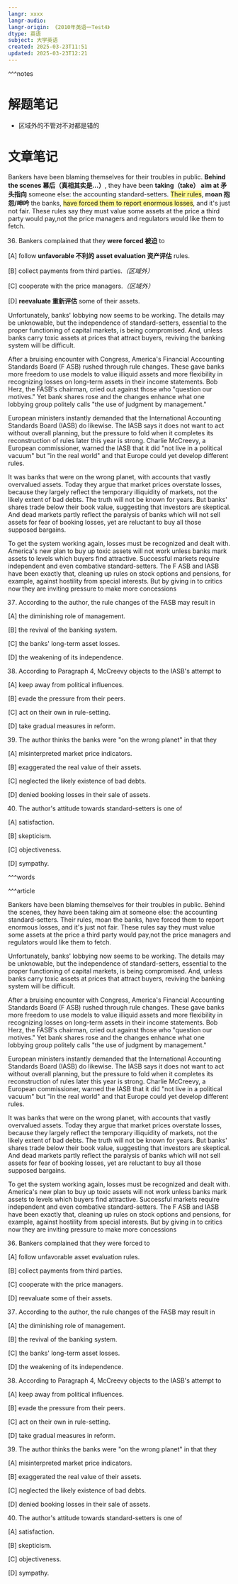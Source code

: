 ```yaml
---
langr: xxxx
langr-audio: 
langr-origin: 《2010年英语一Test4》
dtype: 英语
subject: 大学英语
created: 2025-03-23T11:51
updated: 2025-03-23T12:21
---
```

^^^notes
# 解题笔记
- 区域外的不管对不对都是错的
# 文章笔记
Bankers have been blaming themselves for their troubles in public. **Behind the scenes 幕后（真相其实是...）**, they have been **taking（take） aim at 矛头指向** someone else: the accounting standard-setters. <span style="background:#fff88f">Their rules</span>, **moan 抱怨/呻吟** the banks, <span style="background:#fff88f">have forced them to report enormous losses</span>, and it's just not fair. These rules say they must value some assets at the price a third party would pay,not the price managers and regulators would like them to fetch.

36. Bankers complained that they **were forced 被迫** to

[A] follow **unfavorable 不利的** **asset evaluation 资产评估** rules.

[B] collect payments from third parties.*（区域外）*

[C] cooperate with the price managers.*（区域外）*

[D] **reevaluate 重新评估** some of their assets.

Unfortunately, banks' lobbying now seems to be working. The details may be unknowable, but the independence of standard-setters, essential to the proper functioning of capital markets, is being compromised. And, unless banks carry toxic assets at prices that attract buyers, reviving the banking system will be difficult.

After a bruising encounter with Congress, America's Financial Accounting Standards Board (F ASB) rushed through rule changes. These gave banks more freedom to use models to value illiquid assets and more flexibility in recognizing losses on long-term assets in their income statements. Bob Herz, the FASB's chairman, cried out against those who "question our motives." Yet bank shares rose and the changes enhance what one lobbying group politely calls "the use of judgment by management."

European ministers instantly demanded that the International Accounting Standards Board (IASB) do likewise. The IASB says it does not want to act without overall planning, but the pressure to fold when it completes its reconstruction of rules later this year is strong. Charlie McCreevy, a European commissioner, warned the IASB that it did "not live in a political vacuum" but "in the real world" and that Europe could yet develop different rules.

It was banks that were on the wrong planet, with accounts that vastly overvalued assets. Today they argue that market prices overstate losses, because they largely reflect the temporary illiquidity of markets, not the likely extent of bad debts. The truth will not be known for years. But banks' shares trade below their book value, suggesting that investors are skeptical. And dead markets partly reflect the paralysis of banks which will not sell assets for fear of booking losses, yet are reluctant to buy all those supposed bargains.

To get the system working again, losses must be recognized and dealt with. America's new plan to buy up toxic assets will not work unless banks mark assets to levels which buyers find attractive. Successful markets require independent and even combative standard-setters. The F ASB and IASB have been exactly that, cleaning up rules on stock options and pensions, for example, against hostility from special interests. But by giving in to critics now they are inviting pressure to make more concessions

37. According to the author, the rule changes of the FASB may result in

[A] the diminishing role of management.

[B] the revival of the banking system.

[C] the banks' long-term asset losses.

[D] the weakening of its independence.

38. According to Paragraph 4, McCreevy objects to the IASB's attempt to

[A] keep away from political influences.

[B] evade the pressure from their peers.

[C] act on their own in rule-setting.

[D] take gradual measures in reform.

39. The author thinks the banks were "on the wrong planet" in that they

[A] misinterpreted market price indicators.

[B] exaggerated the real value of their assets.

[C] neglected the likely existence of bad debts.

[D] denied booking losses in their sale of assets.

40. The author's attitude towards standard-setters is one of

[A] satisfaction.

[B] skepticism.

[C] objectiveness.

[D] sympathy.

^^^words

^^^article

Bankers have been blaming themselves for their troubles in public. Behind the scenes, they have been taking aim at someone else: the accounting standard-setters. Their rules, moan the banks, have forced them to report enormous losses, and it's just not fair. These rules say they must value some assets at the price a third party would pay,not the price managers and regulators would like them to fetch.

Unfortunately, banks' lobbying now seems to be working. The details may be unknowable, but the independence of standard-setters, essential to the proper functioning of capital markets, is being compromised. And, unless banks carry toxic assets at prices that attract buyers, reviving the banking system will be difficult.

After a bruising encounter with Congress, America's Financial Accounting Standards Board (F ASB) rushed through rule changes. These gave banks more freedom to use models to value illiquid assets and more flexibility in recognizing losses on long-term assets in their income statements. Bob Herz, the FASB's chairman, cried out against those who "question our motives." Yet bank shares rose and the changes enhance what one lobbying group politely calls "the use of judgment by management."

European ministers instantly demanded that the International Accounting Standards Board (IASB) do likewise. The IASB says it does not want to act without overall planning, but the pressure to fold when it completes its reconstruction of rules later this year is strong. Charlie McCreevy, a European commissioner, warned the IASB that it did "not live in a political vacuum" but "in the real world" and that Europe could yet develop different rules.

It was banks that were on the wrong planet, with accounts that vastly overvalued assets. Today they argue that market prices overstate losses, because they largely reflect the temporary illiquidity of markets, not the likely extent of bad debts. The truth will not be known for years. But banks' shares trade below their book value, suggesting that investors are skeptical. And dead markets partly reflect the paralysis of banks which will not sell assets for fear of booking losses, yet are reluctant to buy all those supposed bargains.

To get the system working again, losses must be recognized and dealt with. America's new plan to buy up toxic assets will not work unless banks mark assets to levels which buyers find attractive. Successful markets require independent and even combative standard-setters. The F ASB and IASB have been exactly that, cleaning up rules on stock options and pensions, for example, against hostility from special interests. But by giving in to critics now they are inviting pressure to make more concessions

36. Bankers complained that they were forced to

[A] follow unfavorable asset evaluation rules.

[B] collect payments from third parties.

[C] cooperate with the price managers.

[D] reevaluate some of their assets.

37. According to the author, the rule changes of the FASB may result in

[A] the diminishing role of management.

[B] the revival of the banking system.

[C] the banks' long-term asset losses.

[D] the weakening of its independence.

38. According to Paragraph 4, McCreevy objects to the IASB's attempt to

[A] keep away from political influences.

[B] evade the pressure from their peers.

[C] act on their own in rule-setting.

[D] take gradual measures in reform.

39. The author thinks the banks were "on the wrong planet" in that they

[A] misinterpreted market price indicators.

[B] exaggerated the real value of their assets.

[C] neglected the likely existence of bad debts.

[D] denied booking losses in their sale of assets.

40. The author's attitude towards standard-setters is one of

[A] satisfaction.

[B] skepticism.

[C] objectiveness.

[D] sympathy.